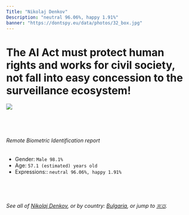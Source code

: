 ```yaml
---
Title: "Nikolaj Denkov"
Description: "neutral 96.06%, happy 1.91%"
banner: "https://dontspy.eu/data/photos/32_box.jpg"
---
```


# The AI Act must protect human rights and works for civil society, not fall into easy concession to the surveillance ecosystem!

<link rel="stylesheet" type="text/css" href="/css/blog.css" />

<div class="is-fake" hidden>

_This is a **fake picture**_, we collect these anyway [because the AI Act](why-deepfake) negotiation moves in a way that would create more mess in our lives! for a longer explanation, read [The Dual Threat: How Losing the Biometric Battle Fuels Deepfake Proliferation](/blog/the-dual-threat-how-losing-the-biometric-battle-fuels-deepfake-proliferation/)

</div>

<!-- <img src="https://dontspy.eu/data/photos/54_box.jpg" /> -->
<img src="https://dontspy.eu/data/photos/32_box.jpg" />

## <br>

###### Remote Biometric Identification report

* <span class="label">Gender:</span> `Male 98.1%`
* <span class="label">Age:</span> `57.1 (estimated) years old`
* <span class="label">Expressions::</span> `neutral 96.06%, happy 1.91%`

## <br>

###### See all of [Nikolaj Denkov](/policymaker#Nikolaj%20Denkov), or by country: [Bulgaria](/country#Bulgaria), or jump to [🇷🇴](/x/140).

## <br>